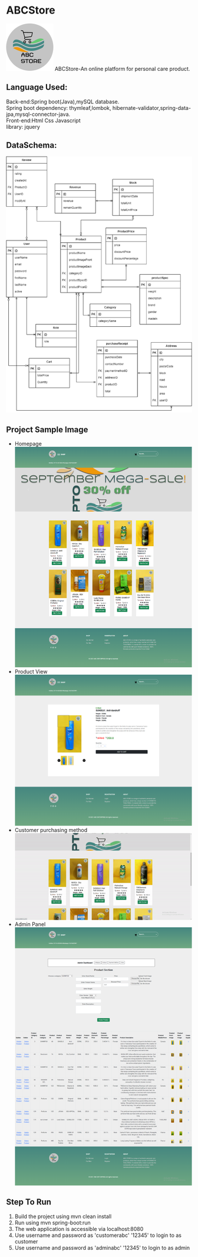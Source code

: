 # ABCStore
![](/readmeImage/icon.png)
ABCStore-An online platform for personal care product.<br>
## Language Used: <br>
Back-end:Spring boot(Java),mySQL database.<br>
Spring boot dependency: thymleaf,lombok, hibernate-validator,spring-data-jpa,mysql-connector-java.<br>
Front-end:Html Css Javascript <br>
library: jquery
## DataSchema:<br>
![](/readmeImage/database.png)
## Project Sample Image 
- Homepage
![](/readmeImage/2022-01-22_100921.png)
- Product View
![](/readmeImage/2022-01-22_101022.png)
- Customer purchasing method
![](/readmeImage/abcgif.gif)
- Admin Panel
![](/readmeImage/2022-01-22_101836.png)
## Step To Run 
1. Build the project using mvn clean install
2. Run using mvn spring-boot:run
3. The web application is accessible via localhost:8080
4. Use username and password as 'customerabc' '12345' to login to as customer
5. Use username and password as 'adminabc' '12345' to login to as admin

